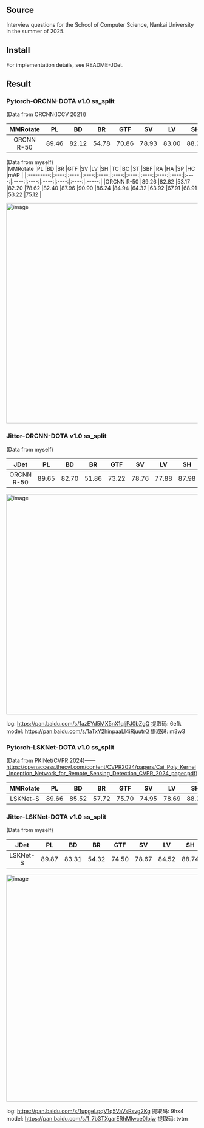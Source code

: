 ## Source
Interview questions for the School of Computer Science, Nankai University in the summer of 2025.

## Install
For implementation details, see README-JDet.

## Result
### Pytorch-ORCNN-DOTA v1.0 ss_split
(Data from ORCNN(ICCV 2021))<br> 

|MMRotate   |PL    |BD    |BR    |GTF   |SV    |LV    |SH    |TC    |BC    |ST    |SBF   |RA    |HA    |SP    |HC    |mAP    |
|:---------:|:----:|:----:|:----:|:----:|:----:|:----:|:----:|:----:|:----:|:----:|:----:|:----:|:----:|:----:|:----:|:-----:|
|ORCNN R-50 |89.46 |82.12 |54.78 |70.86 |78.93 |83.00 |88.20 |90.90 |87.50 |84.68 |63.97 |67.69 |74.94 |68.84 |52.28 |75.87  |


(Data from myself)<br> 
|MMRotate   |PL    |BD    |BR    |GTF   |SV    |LV    |SH    |TC    |BC    |ST    |SBF   |RA    |HA    |SP    |HC    |mAP    |
|:---------:|:----:|:----:|:----:|:----:|:----:|:----:|:----:|:----:|:----:|:----:|:----:|:----:|:----:|:----:|:----:|:-----:|
|ORCNN R-50 |89.26 |82.82 |53.17 |82.20 |78.62 |82.40 |87.96 |90.90 |86.24 |84.94 |64.32 |63.92 |67.91 |68.91 |53.22 |75.12  |

<img width="1593" height="580" alt="image" src="https://github.com/user-attachments/assets/5e96ca14-c892-489f-838c-85d6066f2964" />

### Jittor-ORCNN-DOTA v1.0 ss_split
(Data from myself)<br> 

|JDet       |PL    |BD    |BR    |GTF   |SV    |LV    |SH    |TC    |BC    |ST    |SBF   |RA    |HA    |SP    |HC    |mAP    |
|:---------:|:----:|:----:|:----:|:----:|:----:|:----:|:----:|:----:|:----:|:----:|:----:|:----:|:----:|:----:|:----:|:-----:|
|ORCNN R-50 |89.65 |82.70 |51.86 |73.22 |78.76 |77.88 |87.98 |90.90 |84.28 |85.63 |58.70 |65.61 |73.44 |69.32 |57.37 |75.15  |

<img width="1585" height="580" alt="image" src="https://github.com/user-attachments/assets/1bc9d596-b7f7-4616-a68d-62695a3feba5" />

log:    https://pan.baidu.com/s/1azEYd5MX5nX1qljPJ0bZgQ 提取码: 6efk  <br> 
model:  https://pan.baidu.com/s/1aTxY2hinpaaLl4iRjuutrQ 提取码: m3w3  <br> 

### Pytorch-LSKNet-DOTA v1.0 ss_split
(Data from PKINet(CVPR 2024)——https://openaccess.thecvf.com/content/CVPR2024/papers/Cai_Poly_Kernel_Inception_Network_for_Remote_Sensing_Detection_CVPR_2024_paper.pdf)<br> 

|MMRotate   |PL    |BD    |BR    |GTF   |SV    |LV    |SH    |TC    |BC    |ST    |SBF   |RA    |HA    |SP    |HC    |mAP    |
|:---------:|:----:|:----:|:----:|:----:|:----:|:----:|:----:|:----:|:----:|:----:|:----:|:----:|:----:|:----:|:----:|:-----:|
|LSKNet-S   |89.66 |85.52 |57.72 |75.70 |74.95 |78.69 |88.24 |90.88 |86.79 |86.38 |66.92 |63.77 |77.77 |74.47 |64.82 |77.49  |

### Jittor-LSKNet-DOTA v1.0 ss_split
(Data from myself)<br> 


|JDet       |PL    |BD    |BR    |GTF   |SV    |LV    |SH    |TC    |BC    |ST    |SBF   |RA    |HA    |SP    |HC    |mAP    |
|:---------:|:----:|:----:|:----:|:----:|:----:|:----:|:----:|:----:|:----:|:----:|:----:|:----:|:----:|:----:|:----:|:-----:|
|LSKNet-S   |89.87 |83.31 |54.32 |74.50 |78.67 |84.52 |88.74 |90.90 |86.98 |85.96 |60.47 |63.36 |77.06 |70.77 |68.25 |77.18  |

<img width="1593" height="598" alt="image" src="https://github.com/user-attachments/assets/4775356a-51f0-49a0-9f95-2d4b574bc25b" />

log:    https://pan.baidu.com/s/1upgeLpqV1q5VaVsRsvg2Kg 提取码: 9hx4  <br> 
model:  https://pan.baidu.com/s/1_7b3TXgarERhMlwce0lbjw 提取码: tvtm  <br> 

